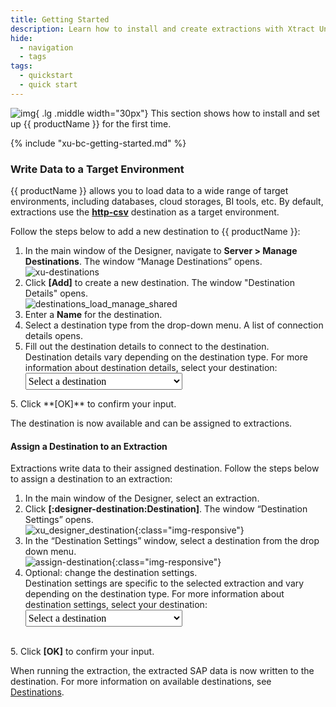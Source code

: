 ```yaml
---
title: Getting Started
description: Learn how to install and create extractions with Xtract Universal.
hide:
  - navigation
  - tags
tags:
  - quickstart
  - quick start  
---
```


![img](assets/images/logos/theo-thumbs.png){ .lg .middle width="30px"} This section shows how to install and set up {{ productName }} for the first time. 

{% include "xu-bc-getting-started.md" %}


### Write Data to a Target Environment

<!---
this script generates a link to the destination details of the selected destination (in step 5)
the option in the list must be set as follows:
	<option value="name-of-the-md-file-of-the-destination">DisplayedName</option>
	
-->
  <script>
  function getSelectedValueDetails(){
	var selectedValueD = document.getElementById("destination").value;
	window.location = "../documentation/destinations/" + selectedValueD + "#destination-details"
	}
  </script> 
  
{{ productName }} allows you to load data to a wide range of target environments, including databases, cloud storages, BI tools, etc.
By default, extractions use the [**http-csv**](documentation/destinations/csv-via-http.md) destination as a target environment.

Follow the steps below to add a new destination to {{ productName }}:

1. In the main window of the Designer, navigate to **Server > Manage Destinations**. The window “Manage Destinations” opens.<br>
![xu-destinations](assets/images/documentation/destinations/xu_destination.png)
2. Click **[Add]** to create a new destination. The window "Destination Details" opens.<br>
![destinations_load_manage_shared](assets/images/documentation/destinations/destinations_load_manage_shared.png)
3. Enter a **Name** for the destination.
4. Select a destination type from the drop-down menu. 
A list of connection details opens.
5. Fill out the destination details to connect to the destination.<br>
Destination details vary depending on the destination type.
For more information about destination details, select your destination: <select name="destinationlist" id="destination" onChange="getSelectedValueDetails();" style="font-family:'Poppins'; font-size:16px; padding-top:3px; padding-bottom:3px;">
    <option value=" " disabled selected>Select a destination</option>
	<option value="alteryx">Alteryx</option>
	<option value="amazon-aws-s3">Amazon S3</option>
	<option value="amazon-redshift">Amazon Redshift</option>
	<option value="dataiku">Dataiku</option>
	<option value="exasol">EXASolution</option>
    <option value="csv-flat-file">Flat File CSV</option>
    <option value="json-flat-file">Flat File JSON</option>
    <option value="parquet">Flat File Parquet</option>
	<option value="google-cloud-storage">Google Cloud Storage</option>
	<option value="csv-via-http">HTTP CSV</option>
	<option value="json-via-http">HTTP JSON</option>
	<option value="huawei">Huawei Cloud OBS</option>
	<option value="ibm-db2">IBM Db2</option>
	<option value="knime">KNIME</option>
	<option value="azure-storage">Microsoft Azure Storage</option>
	<option value="azure-synapse-analytics">Microsoft Azure Synapse Analytics</option>
	<option value="microsoft-fabric-onelake">Microsoft Fabric (OneLake)</option>
	<option value="Power-BI-Connector">Microsoft Power BI</option>
	<option value="server-report-services">Microsoft Power BI Report Server</option>
	<option value="sharepoint">Microsoft SharePoint</option>
	<option value="microsoft-sql-server">Microsoft SQL Server</option>
	<option value="mysql">MySQL</option>
	<option value="oracle">Oracle</option>
	<option value="postgreSQL">PostgreSQL</option>
	<option value="qliksense-qlikview">QlikSense and QlikView</option>
	<option value="salesforce">Salesforce</option>
	<option value="sap-hana">SAP HANA</option>
	<option value="snowflake">Snowflake</option>
	<option value="tableau">Tableau</option>
  </select>
5. Click **[OK]** to confirm your input.

The destination is now available and can be assigned to extractions.

#### Assign a Destination to an Extraction

<!---
this script generates a link to the destination settings of the selected destination (in step 4)
the option in the list must be set as follows:
	<option value="name-of-the-md-file-of-the-destination">DisplayedName</option>
-->
  <script>
  function getSelectedValueSettings(){
	var selectedValueS = document.getElementById("destinationsettings").value;
	window.location = "../documentation/destinations/" + selectedValueS + "#destination-settings"
	}
  </script> 
  
Extractions write data to their assigned destination.
Follow the steps below to assign a destination to an extraction:

1. In the main window of the Designer, select an extraction.
2. Click **[:designer-destination:Destination]**. The window “Destination Settings” opens.<br>
![xu_designer_destination](assets/images/documentation/destinations/xu_designer_destination.png){:class="img-responsive"}
3. In the “Destination Settings” window, select a destination from the drop down menu.<br>
![assign-destination](assets/images/documentation/destinations/assign-destination.png){:class="img-responsive"}
4. Optional: change the destination settings.<br>
Destination settings are specific to the selected extraction and vary depending on the destination type.
For more information about destination settings, select your destination: <select id="destinationsettings" onChange="getSelectedValueSettings();" style="font-family:'Poppins'; font-size:16px; padding-top:3px; padding-bottom:3px;">
    <option value=" " disabled selected>Select a destination</option>
	<option value="alteryx">Alteryx</option>
	<option value="amazon-aws-s3">Amazon S3</option>
	<option value="amazon-redshift">Amazon Redshift</option>
	<option value="dataiku">Dataiku</option>
	<option value="exasol">EXASolution</option>
    <option value="csv-flat-file">Flat File CSV</option>
    <option value="json-flat-file">Flat File JSON</option>
    <option value="parquet">Flat File Parquet</option>
	<option value="google-cloud-storage">Google Cloud Storage</option>
	<option value="csv-via-http">HTTP CSV</option>
	<option value="json-via-http">HTTP JSON</option>
	<option value="huawei">Huawei Cloud OBS</option>
	<option value="ibm-db2">IBM Db2</option>
	<option value="knime">KNIME</option>
	<option value="azure-storage">Microsoft Azure Storage</option>
	<option value="azure-synapse-analytics">Microsoft Azure Synapse Analytics</option>
	<option value="microsoft-fabric-onelake">Microsoft Fabric (OneLake)</option>
	<option value="Power-BI-Connector">Microsoft Power BI</option>
	<option value="server-report-services">Microsoft Power BI Report Server</option>
	<option value="sharepoint">Microsoft SharePoint</option>
	<option value="microsoft-sql-server">Microsoft SQL Server</option>
	<option value="mysql">MySQL</option>
	<option value="oracle">Oracle</option>
	<option value="postgreSQL">PostgreSQL</option>
	<option value="qliksense-qlikview">QlikSense and QlikView</option>
	<option value="salesforce">Salesforce</option>
	<option value="sap-hana">SAP HANA</option>
	<option value="snowflake">Snowflake</option>
	<option value="tableau">Tableau</option>
  </select><br>
5. Click **[OK]** to confirm your input.

When running the extraction, the extracted SAP data is now written to the destination.
For more information on available destinations, see [Destinations](documentation/destinations/index.md).

